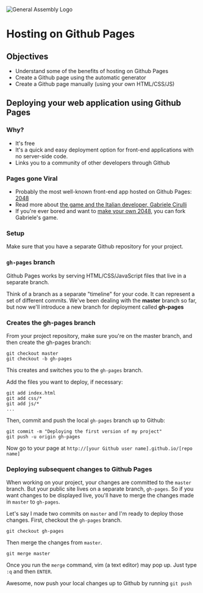 ![General Assembly Logo](http://i.imgur.com/ke8USTq.png)

# Hosting on Github Pages

## Objectives
* Understand some of the benefits of hosting on Github Pages
* Create a Github page using the automatic generator
* Create a Github page manually (using your own HTML/CSS/JS)

## Deploying your web application using Github Pages

### Why?

* It's free
* It's a quick and easy deployment option for front-end applications with no server-side code.
* Links you to a community of other developers through Github

### Pages gone Viral
* Probably the most well-known front-end app hosted on Github Pages: [2048](http://gabrielecirulli.github.io/2048/)
* Read more about [the game and the Italian developer, Gabriele Cirulli](https://en.wikipedia.org/wiki/2048_(video_game))
* If you're ever bored and want to [make your own 2048](http://2048.directory/), you can fork Gabriele's game.

### Setup

Make sure that you have a separate Github repository for your project.

### `gh-pages` branch

Github Pages works by serving HTML/CSS/JavaScript files that live in a separate branch.

Think of a branch as a separate "timeline" for your code. It can represent a set of different commits. We've been dealing with the **master** branch so far, but now we'll introduce a new branch for deployment called **gh-pages**

### Creates the gh-pages branch

From your project repository, make sure you're on the master branch, and then create the gh-pages branch:

```
git checkout master
git checkout -b gh-pages
```

This creates and switches you to the `gh-pages` branch.

Add the files you want to deploy, if necessary:

```
git add index.html
git add css/*
git add js/*
...
```

Then, commit and push the local `gh-pages` branch up to Github:

```
git commit -m "Deploying the first version of my project"
git push -u origin gh-pages
```

Now go to your page at `http://[your Github user name].github.io/[repo name]`

### Deploying subsequent changes to Github Pages

When working on your project, your changes are committed to the `master` branch. But your public site lives on a separate branch, `gh-pages`. So if you want changes to be displayed live, you'll have to merge the changes made in `master` to `gh-pages`.

Let's say I made two commits on `master` and I'm ready to deploy those changes. First, checkout the `gh-pages` branch.

```
git checkout gh-pages
```

Then merge the changes from `master`.

```
git merge master
```

Once you run the `merge` command, vim (a text editor) may pop up. Just type `:q` and then `ENTER`.

Awesome, now push your local changes up to Github by running `git push`


